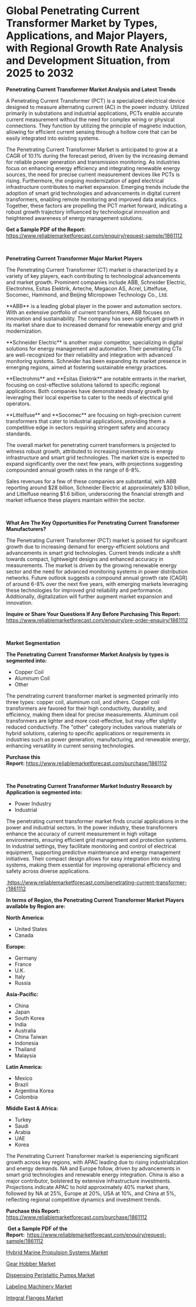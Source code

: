 <p><h1>Global Penetrating Current Transformer Market by Types, Applications, and Major Players, with Regional Growth Rate Analysis and Development Situation, from 2025 to 2032</h1></p><p><strong>Penetrating Current Transformer Market Analysis and Latest Trends</strong></p>
<p><p>A Penetrating Current Transformer (PCT) is a specialized electrical device designed to measure alternating current (AC) in the power industry. Utilized primarily in substations and industrial applications, PCTs enable accurate current measurement without the need for complex wiring or physical connections. They function by utilizing the principle of magnetic induction, allowing for efficient current sensing through a hollow core that can be easily integrated into existing systems.</p><p>The Penetrating Current Transformer Market is anticipated to grow at a CAGR of 10.1% during the forecast period, driven by the increasing demand for reliable power generation and transmission monitoring. As industries focus on enhancing energy efficiency and integrating renewable energy sources, the need for precise current measurement devices like PCTs is rising. Furthermore, the ongoing modernization of aged electrical infrastructure contributes to market expansion. Emerging trends include the adoption of smart grid technologies and advancements in digital current transformers, enabling remote monitoring and improved data analytics. Together, these factors are propelling the PCT market forward, indicating a robust growth trajectory influenced by technological innovation and heightened awareness of energy management solutions.</p></p>
<p><strong>Get a Sample PDF of the Report:&nbsp;</strong> <a href="https://www.reliablemarketforecast.com/enquiry/request-sample/1861112?utm_campaign=1832&utm_medium=2&utm_source=Github&utm_content=ia&utm_term=28022025&utm_id=penetrating-current-transformer">https://www.reliablemarketforecast.com/enquiry/request-sample/1861112</a></p>
<p>&nbsp;</p>
<p><strong>Penetrating Current Transformer Major Market Players</strong></p>
<p><p>The Penetrating Current Transformer (CT) market is characterized by a variety of key players, each contributing to technological advancements and market growth. Prominent companies include ABB, Schneider Electric, Electrohms, Esitas Elektrik, Arteche, Megacon AS, Acrel, Littelfuse, Socomec, Hammond, and Beijing Micropower Technology Co., Ltd.</p><p>**ABB** is a leading global player in the power and automation sectors. With an extensive portfolio of current transformers, ABB focuses on innovation and sustainability. The company has seen significant growth in its market share due to increased demand for renewable energy and grid modernization. </p><p>**Schneider Electric** is another major competitor, specializing in digital solutions for energy management and automation. Their penetrating CTs are well-recognized for their reliability and integration with advanced monitoring systems. Schneider has been expanding its market presence in emerging regions, aimed at fostering sustainable energy practices.</p><p>**Electrohms** and **Esitas Elektrik** are notable entrants in the market, focusing on cost-effective solutions tailored to specific regional applications. Both companies have demonstrated steady growth by leveraging their local expertise to cater to the needs of electrical grid operators.</p><p>**Littelfuse** and **Socomec** are focusing on high-precision current transformers that cater to industrial applications, providing them a competitive edge in sectors requiring stringent safety and accuracy standards.</p><p>The overall market for penetrating current transformers is projected to witness robust growth, attributed to increasing investments in energy infrastructure and smart grid technologies. The market size is expected to expand significantly over the next few years, with projections suggesting compounded annual growth rates in the range of 6-8%.</p><p>Sales revenues for a few of these companies are substantial, with ABB reporting around $28 billion, Schneider Electric at approximately $30 billion, and Littelfuse nearing $1.6 billion, underscoring the financial strength and market influence these players maintain within the sector.</p></p>
<p>&nbsp;</p>
<p><strong>What Are The Key Opportunities For Penetrating Current Transformer Manufacturers?</strong></p>
<p><p>The Penetrating Current Transformer (PCT) market is poised for significant growth due to increasing demand for energy-efficient solutions and advancements in smart grid technologies. Current trends indicate a shift towards compact, lightweight designs and enhanced accuracy in measurements. The market is driven by the growing renewable energy sector and the need for advanced monitoring systems in power distribution networks. Future outlook suggests a compound annual growth rate (CAGR) of around 6-8% over the next five years, with emerging markets leveraging these technologies for improved grid reliability and performance. Additionally, digitalization will further augment market expansion and innovation.</p></p>
<p><strong>Inquire or Share Your Questions If Any Before Purchasing This Report:</strong> <a href="https://www.reliablemarketforecast.com/enquiry/pre-order-enquiry/1861112?utm_campaign=1832&utm_medium=2&utm_source=Github&utm_content=ia&utm_term=28022025&utm_id=penetrating-current-transformer">https://www.reliablemarketforecast.com/enquiry/pre-order-enquiry/1861112</a></p>
<p>&nbsp;</p>
<p><strong>Market Segmentation</strong></p>
<p><strong>The Penetrating Current Transformer Market Analysis by types is segmented into:</strong></p>
<p><ul><li>Copper Coil</li><li>Aluminum Coil</li><li>Other</li></ul></p>
<p><p>The penetrating current transformer market is segmented primarily into three types: copper coil, aluminum coil, and others. Copper coil transformers are favored for their high conductivity, durability, and efficiency, making them ideal for precise measurements. Aluminum coil transformers are lighter and more cost-effective, but may offer slightly reduced conductivity. The "other" category includes various materials or hybrid solutions, catering to specific applications or requirements in industries such as power generation, manufacturing, and renewable energy, enhancing versatility in current sensing technologies.</p></p>
<p><strong>Purchase this Report:&nbsp;</strong><a href="https://www.reliablemarketforecast.com/purchase/1861112?utm_campaign=1832&utm_medium=2&utm_source=Github&utm_content=ia&utm_term=28022025&utm_id=penetrating-current-transformer">https://www.reliablemarketforecast.com/purchase/1861112</a></p>
<p>&nbsp;</p>
<p><strong>The Penetrating Current Transformer Market Industry Research by Application is segmented into:</strong></p>
<p><ul><li>Power Industry</li><li>Industrial</li></ul></p>
<p><p>The penetrating current transformer market finds crucial applications in the power and industrial sectors. In the power industry, these transformers enhance the accuracy of current measurement in high voltage environments, ensuring efficient grid management and protection systems. In industrial settings, they facilitate monitoring and control of electrical equipment, supporting predictive maintenance and energy management initiatives. Their compact design allows for easy integration into existing systems, making them essential for improving operational efficiency and safety across diverse applications.</p></p>
<p><a href="https://www.reliablemarketforecast.com/penetrating-current-transformer-r1861112?utm_campaign=1832&utm_medium=2&utm_source=Github&utm_content=ia&utm_term=28022025&utm_id=penetrating-current-transformer">&nbsp;https://www.reliablemarketforecast.com/penetrating-current-transformer-r1861112</a></p>
<p><strong>In terms of Region, the Penetrating Current Transformer Market Players available by Region are:</strong></p>
<p>
    <p> <strong> North America: </strong>
        <ul>
            <li>United States</li>
            <li>Canada</li>
        </ul>
        </p> 
    <p> <strong> Europe: </strong>
        <ul>
            <li>Germany</li>
            <li>France</li>
            <li>U.K.</li>
            <li>Italy</li>
            <li>Russia</li>
        </ul>
        </p> 
    <p> <strong> Asia-Pacific: </strong>
        <ul>
            <li>China</li>
            <li>Japan</li>
            <li>South Korea</li>
            <li>India</li>
            <li>Australia</li>
            <li>China Taiwan</li>
            <li>Indonesia</li>
            <li>Thailand</li>
            <li>Malaysia</li>
        </ul>
        </p> 
    <p> <strong> Latin America: </strong>
        <ul>
            <li>Mexico</li>
            <li>Brazil</li>
            <li>Argentina Korea</li>
            <li>Colombia</li>
        </ul>
        </p> 
    <p> <strong> Middle East & Africa: </strong>
        <ul>
            <li>Turkey</li>
            <li>Saudi</li>
            <li>Arabia</li>
            <li>UAE</li>
            <li>Korea</li>
        </ul>
    </p>
    </p>
<p><p>The Penetrating Current Transformer market is experiencing significant growth across key regions, with APAC leading due to rising industrialization and energy demands. NA and Europe follow, driven by advancements in smart grid technologies and renewable energy integration. China is also a major contributor, bolstered by extensive infrastructure investments. Projections indicate APAC to hold approximately 40% market share, followed by NA at 25%, Europe at 20%, USA at 10%, and China at 5%, reflecting regional competitive dynamics and investment trends.</p></p>
<p><strong>Purchase this Report: </strong><a href="https://www.reliablemarketforecast.com/purchase/1861112?utm_campaign=1832&utm_medium=2&utm_source=Github&utm_content=ia&utm_term=28022025&utm_id=penetrating-current-transformer">https://www.reliablemarketforecast.com/purchase/1861112</a></p>
<p>&nbsp;<strong>Get a Sample PDF of the Report:&nbsp;&nbsp;</strong><a href="https://www.reliablemarketforecast.com/enquiry/request-sample/1861112?utm_campaign=1832&utm_medium=2&utm_source=Github&utm_content=ia&utm_term=28022025&utm_id=penetrating-current-transformer">https://www.reliablemarketforecast.com/enquiry/request-sample/1861112</a></p>
<p><strong></strong></p>
<p><p><a href="https://github.com/nacrehuipie/Market-Research-Report-List-1/blob/main/hybrid-marine-propulsion-systems-market.md?utm_campaign=1832&utm_medium=2&utm_source=Github&utm_content=ia&utm_term=28022025&utm_id=penetrating-current-transformer">Hybrid Marine Propulsion Systems Market</a></p><p><a href="https://github.com/urticagebbia/Market-Research-Report-List-1/blob/main/gear-hobber-market.md?utm_campaign=1832&utm_medium=2&utm_source=Github&utm_content=ia&utm_term=28022025&utm_id=penetrating-current-transformer">Gear Hobber Market</a></p><p><a href="https://github.com/ugurgyuri/Market-Research-Report-List-1/blob/main/dispensing-peristaltic-pumps-market.md?utm_campaign=1832&utm_medium=2&utm_source=Github&utm_content=ia&utm_term=28022025&utm_id=penetrating-current-transformer">Dispensing Peristaltic Pumps Market</a></p><p><a href="https://github.com/miottaredlin79/Market-Research-Report-List-1/blob/main/labeling-machinery-market.md?utm_campaign=1832&utm_medium=2&utm_source=Github&utm_content=ia&utm_term=28022025&utm_id=penetrating-current-transformer">Labeling Machinery Market</a></p><p><a href="https://github.com/rrapajecundi/Market-Research-Report-List-1/blob/main/integral-flanges-market.md?utm_campaign=1832&utm_medium=2&utm_source=Github&utm_content=ia&utm_term=28022025&utm_id=penetrating-current-transformer">Integral Flanges Market</a></p></p>